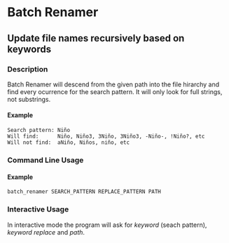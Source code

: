 # Batch Renamer

## Update file names recursively based on keywords

### Description
Batch Renamer will descend from the given path into the file hirarchy and find every
ocurrence for the search pattern. It will only look for full strings, not substrings.
#### Example
    Search pattern: Niño
    Will find:      Niño, Niño3, 3Niño, 3Niño3, -Niño-, !Niño?, etc
    Will not find:  aNiño, Niños, niño, etc 

### Command Line Usage
#### Example
    batch_renamer SEARCH_PATTERN REPLACE_PATTERN PATH

### Interactive Usage
In interactive mode the program will ask for *keyword* (seach pattern), *keyword replace* and
*path*.


